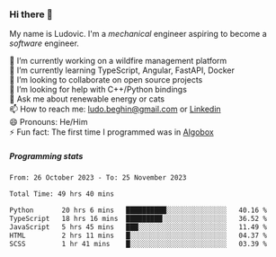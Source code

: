 ### Hi there 👋

My name is Ludovic. I'm a *mechanical* engineer aspiring to become a *software* engineer.

 🔭 I’m currently working on a wildfire management platform<br/>
 🌱 I’m currently learning TypeScript, Angular, FastAPI, Docker<br/>
 👯 I’m looking to collaborate on open source projects<br/>
 🤔 I’m looking for help with C++/Python bindings<br/>
 💬 Ask me about renewable energy or cats<br/>
 📫 How to reach me: ludo.beghin@gmail.com or [Linkedin](https://www.linkedin.com/in/ludovic-beghin/)<br/>
 😄 Pronouns: He/Him<br/>
 ⚡ Fun fact: The first time I programmed was in [Algobox](https://fr.wikipedia.org/wiki/Algobox)<br/>

##### Programming stats
<!--START_SECTION:waka-->

```txt
From: 26 October 2023 - To: 25 November 2023

Total Time: 49 hrs 40 mins

Python       20 hrs 6 mins   ██████████░░░░░░░░░░░░░░░   40.16 %
TypeScript   18 hrs 16 mins  █████████░░░░░░░░░░░░░░░░   36.52 %
JavaScript   5 hrs 45 mins   ███░░░░░░░░░░░░░░░░░░░░░░   11.49 %
HTML         2 hrs 11 mins   █░░░░░░░░░░░░░░░░░░░░░░░░   04.37 %
SCSS         1 hr 41 mins    █░░░░░░░░░░░░░░░░░░░░░░░░   03.39 %
```

<!--END_SECTION:waka-->
